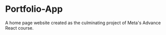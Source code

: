 # Portfolio-App
A home page website created as the culminating project of Meta's Advance React course.
